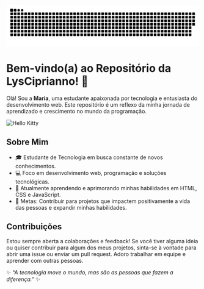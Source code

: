 
<picture align="center">
<source media="(prefers-color-scheme: dark)" srcset="https://raw.githubusercontent.com/lysciprianno/lysciprianno/output/github-contribution-grid-snake-dark.svg">
<source media="(prefers-color-scheme: light)" srcset="https://raw.githubusercontent.com/lysciprianno/lysciprianno/output/github-contribution-grid-snake-dark.svg">
<img align="center" alt="github contribution grid snake animation" src="https://raw.githubusercontent.com/lysciprianno/lysciprianno/output/github-contribution-grid-snake.svg">
</picture>

# Bem-vindo(a) ao Repositório da LysCiprianno! 🌟
Olá! Sou a **Maria**, uma estudante apaixonada por tecnologia e entusiasta do desenvolvimento web. Este repositório é um reflexo da minha jornada de aprendizado e crescimento no mundo da programação.

![Hello Kitty](https://media.tenor.com/KCR6uHAlphkAAAAi/hello-kitty.gif)
 
## Sobre Mim
- 🎓 Estudante de Tecnologia em busca constante de novos conhecimentos.
- 💻 Foco em desenvolvimento web, programação e soluções tecnológicas.
- 🌱 Atualmente aprendendo e aprimorando minhas habilidades em HTML, CSS e JavaScript.
- 🎯 Metas: Contribuir para projetos que impactem positivamente a vida das pessoas e expandir minhas habilidades.
## Contribuições
Estou sempre aberta a colaborações e feedback! Se você tiver alguma ideia ou quiser contribuir para algum dos meus projetos, sinta-se à vontade para abrir uma issue ou enviar um pull request. Adoro trabalhar em equipe e aprender com outras pessoas.

✨ _“A tecnologia move o mundo, mas são as pessoas que fazem a diferença.”_ ✨
